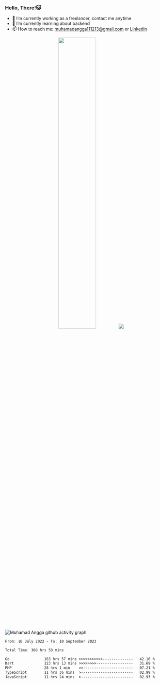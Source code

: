 
### Hello, There!🐱

- 🔭 I’m currently working as a freelancer, contact me anytime
- 🌱 I’m currently learning about backend
- 📫 How to reach me: [muhamadangga111213@gmail.com](mailto:muhamadangga111213@gmail.com) or [LinkedIn](https://www.linkedin.com/in/muhamad-angga)

<p align="center">
    <img width="49.5%" src="https://github-readme-stats.vercel.app/api?username=muhangga&count_private=true&theme=ocean_dark&show_icons=true" />
    &nbsp;
    <img src="https://github-readme-stats.vercel.app/api/top-langs/?username=muhangga&langs_count=8&layout=compact&theme=ocean_dark&show_icons=true" />
</p>

![Muhamad Angga github activity graph](https://github-readme-activity-graph.cyclic.app/graph?username=muhangga&custom_title=Angga&color=708090&theme=github-dark)


<!--START_SECTION:waka-->

```txt
From: 16 July 2022 - To: 10 September 2023

Total Time: 388 hrs 50 mins

Go                163 hrs 57 mins >>>>>>>>>>>--------------   42.16 %
Dart              123 hrs 13 mins >>>>>>>>-----------------   31.69 %
PHP               28 hrs 1 min    >>-----------------------   07.21 %
TypeScript        11 hrs 36 mins  >------------------------   02.99 %
JavaScript        11 hrs 24 mins  >------------------------   02.93 %
```

<!--END_SECTION:waka-->
